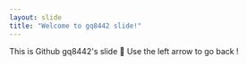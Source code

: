 ```yaml
---
layout: slide
title: "Welcome to gq8442 slide!"
---
```

This is Github gq8442's slide 🎉
Use the left arrow to go back !

